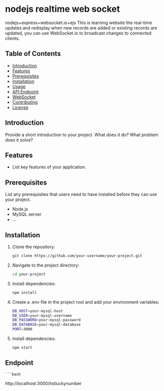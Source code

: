 # nodejs realtime web socket
 nodejs+express+websocket.io+ejs
 This is learning website the real-time updates and redisplay when new records are added or existing records are updated, you can use WebSocket.io to broadcast changes to connected clients.

## Table of Contents
- [Introduction](#introduction)
- [Features](#features)
- [Prerequisites](#prerequisites)
- [Installation](#installation)
- [Usage](#usage)
- [API Endpoint](#api-endpoint)
- [WebSocket](#websocket)
- [Contributing](#contributing)
- [License](#license)

## Introduction

Provide a short introduction to your project. What does it do? What problem does it solve?

## Features

- List key features of your application.

## Prerequisites

List any prerequisites that users need to have installed before they can use your project.

- Node.js
- MySQL server
- ...

## Installation

1. Clone the repository:

   ```bash
   git clone https://github.com/your-username/your-project.git

2. Navigate to the project directory:

   ```bash
   cd your-project

3. Install dependencies:

   ```bash
   npm install

4. Create a .env file in the project root and add your environment variables:

   ```bash
   DB_HOST=your-mysql-host
   DB_USER=your-mysql-username
   DB_PASSWORD=your-mysql-password
   DB_DATABASE=your-mysql-database
   PORT=3000

5. Install dependencies:

   ```bash
   npm start

## Endpoint 
    ```bash
   http://localhost:3000/listluckynumber

